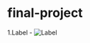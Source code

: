 # final-project

1.Label - 
![Label](https://github.com/shitot/final-project/tree/master/images/checkBox.png)
